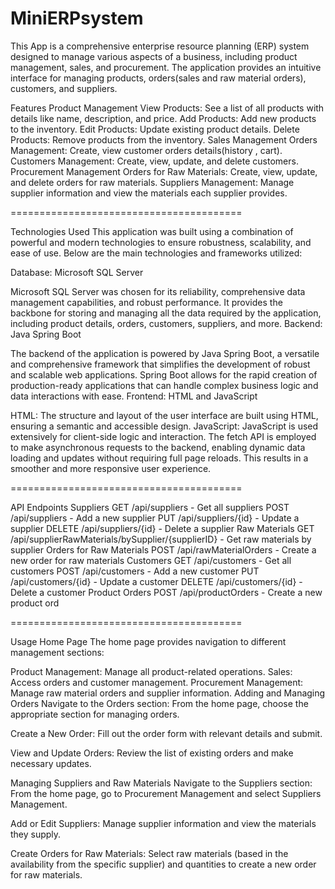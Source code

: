 # MiniERPsystem
This App is a comprehensive enterprise resource planning (ERP) system designed to manage various aspects of a business, including product management, sales, and procurement. The application provides an intuitive interface for managing products, orders(sales and raw material orders), customers, and suppliers.

Features
Product Management
View Products: See a list of all products with details like name, description, and price.
Add Products: Add new products to the inventory.
Edit Products: Update existing product details.
Delete Products: Remove products from the inventory.
Sales Management
Orders Management: Create, view customer orders details(history , cart).
Customers Management: Create, view, update, and delete customers.
Procurement Management
Orders for Raw Materials: Create, view, update, and delete orders for raw materials.
Suppliers Management: Manage supplier information and view the materials each supplier provides.


========================================

Technologies Used
This application was built using a combination of powerful and modern technologies to ensure robustness, scalability, and ease of use. Below are the main technologies and frameworks utilized:

Database: Microsoft SQL Server

Microsoft SQL Server was chosen for its reliability, comprehensive data management capabilities, and robust performance. It provides the backbone for storing and managing all the data required by the application, including product details, orders, customers, suppliers, and more.
Backend: Java Spring Boot

The backend of the application is powered by Java Spring Boot, a versatile and comprehensive framework that simplifies the development of robust and scalable web applications. Spring Boot allows for the rapid creation of production-ready applications that can handle complex business logic and data interactions with ease.
Frontend: HTML and JavaScript

HTML: The structure and layout of the user interface are built using HTML, ensuring a semantic and accessible design.
JavaScript: JavaScript is used extensively for client-side logic and interaction. The fetch API is employed to make asynchronous requests to the backend, enabling dynamic data loading and updates without requiring full page reloads. This results in a smoother and more responsive user experience.




========================================


API Endpoints
Suppliers
GET /api/suppliers - Get all suppliers
POST /api/suppliers - Add a new supplier
PUT /api/suppliers/{id} - Update a supplier
DELETE /api/suppliers/{id} - Delete a supplier
Raw Materials
GET /api/supplierRawMaterials/bySupplier/{supplierID} - Get raw materials by supplier
Orders for Raw Materials
POST /api/rawMaterialOrders - Create a new order for raw materials
Customers
GET /api/customers - Get all customers
POST /api/customers - Add a new customer
PUT /api/customers/{id} - Update a customer
DELETE /api/customers/{id} - Delete a customer
Product Orders
POST /api/productOrders - Create a new product ord



========================================



Usage
Home Page
The home page provides navigation to different management sections:

Product Management: Manage all product-related operations.
Sales: Access orders and customer management.
Procurement Management: Manage raw material orders and supplier information.
Adding and Managing Orders
Navigate to the Orders section:
From the home page, choose the appropriate section for managing orders.

Create a New Order:
Fill out the order form with relevant details and submit.

View and Update Orders:
Review the list of existing orders and make necessary updates.

Managing Suppliers and Raw Materials
Navigate to the Suppliers section:
From the home page, go to Procurement Management and select Suppliers Management.

Add or Edit Suppliers:
Manage supplier information and view the materials they supply.

Create Orders for Raw Materials:
Select raw materials (based in the availability from the specific supplier) and quantities to create a new order for raw materials.
